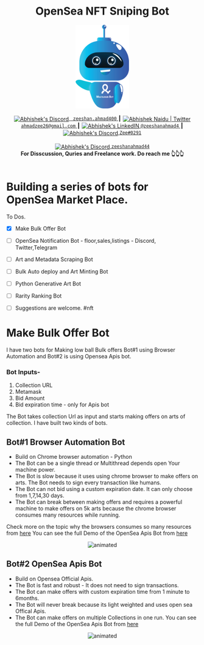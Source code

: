 <h1 align="center">OpenSea NFT Sniping Bot</h1>
<p align="center">
  <a href="https://github.com/Zeeshanahmad4/Facebook-Automation-bot-with-Multilogin-and-Proxies">
    <img src="https://github.com/Zeeshanahmad4/My-Path-to-Python/blob/master/multimedia/fullcrop.png" alt="Logo" width="140" height="220">
  </a>
</p>
<div align="center">

  <a href="https://join.skype.com/invite/y8jt9Ecc32SF">
  <img  align="center" alt="Abhishek's Discord" width="30px" src="https://edent.github.io/SuperTinyIcons/images/svg/skype.svg" />
<code> zeeshan.ahmad400</code>
	</a>
  <span> ┃ </span>
<a href="https://mail.google.com/mail/u/?authuser=ahmadzee26@gmail.com">
  <img align="center" alt="Abhishek Naidu | Twitter" width="30px" src="https://edent.github.io/SuperTinyIcons/images/svg/gmail.svg" />
	<code>ahmadzee26@gmail.com</code>
</a>
	<span> ┃ </span>
	
<a href="https://t.me/zeeshanahmad4">
  <img align="center" alt="Abhishek's LinkedIN" width="30px" src="https://edent.github.io/SuperTinyIcons/images/svg/telegram.svg" />
	<code>@zeeshanahmad4</code>
</a>
	<span>┃</span>
  <a href="" style="margin-top: 12px;">
  <img  align="center" alt="Abhishek's Discord" width="30px" src="https://raw.githubusercontent.com/peterthehan/peterthehan/master/assets/discord.svg" />
	  <code>Zee#0291</code>
</a>
<br />
<br />
</a>
  <a href="https://www.upwork.com/freelancers/~0180a61cf01f9bc71d" style="margin-top: 12px;">
  <img  align="center" alt="Abhishek's Discord" width="40px" src="https://logowik.com/content/uploads/images/upwork.jpg" />
	  <code>zeeshanahmad44</code>
</a>
	
	
<!-- ![](https://visitor-badge.glitch.me/badge?page_id=.Zeeshanahmad4) -->
<!-- ![](https://api.visitorbadge.io/api/VisitorHit?user=Zeeshanahmad4&repo=Facebook-Automation-bot-with-Multilogin-and-Proxies&countColor=%237B1E7A) -->
</div>
	
<div align="center">
  <strong>For Disscussion, Quries and Freelance work. Do reach me 👆👆👆</strong>
</div>
<br />

# Building a series of bots for OpenSea Market Place.
To Dos.
- [x]  Make Bulk Offer Bot
- [ ]  OpenSea Notification Bot - floor,sales,listings - Discord, Twitter,Telegram
- [ ] Art and Metadata Scraping Bot
- [ ]  Bulk Auto deploy and Art Minting Bot
- [ ]  Python Generative Art Bot 
- [ ]  Rarity Ranking Bot
- [ ]  Suggestions are welcome.
#nft


# Make Bulk Offer Bot

I have two bots for Making low ball Bulk offers Bot#1 using Browser Automation and Bot#2 is using Opensea Apis bot.

### Bot Inputs-

 1. Collection URL 
 2. Metamask
 3. Bid Amount
 4. Bid expiration time  - only for Apis bot
 
The Bot takes collection Url as input and starts making offers on arts of collection. 
I have built two kinds of bots.


## Bot#1  Browser Automation Bot 
- Build on Chrome browser automation  - Python
- The Bot can be a single thread or Multithread depends open Your machine power.
- The Bot is slow because it uses using chrome browser to make offers on arts. The Bot needs to sign every transaction like humans.
- The Bot can not bid using a custom expiration date. It can only choose from 1,7,14,30 days.
- The Bot can break between making offers and requires a powerful machine to make offers on 5k  arts because the chrome browser consumes many resources while running. 

Check more on the topic why the browsers consumes so many resources from [here](https://meta.stackoverflow.com/questions/362294/why-do-stale-stack-overflow-tabs-use-so-many-resources)
You can see the full Demo of the OpenSea Apis Bot from [here](https://www.youtube.com/watch?v=hGNHiymdzyA)


<p align="center">
  <img src="https://github.com/Zeeshanahmad4/OpenSea-Apis-NFT-Bulk-Make-Offer-Bot/blob/main/Browser_automation_bot.gif" alt="animated" />
</p>


## Bot#2  OpenSea Apis Bot 
- Build on Opensea Official Apis.
- The Bot is fast and robust - It does not need to sign transactions.
- The Bot can make offers with custom expiration time from 1 minute to 6months.
- The Bot will never break because its light weighted and uses open sea Offical Apis. 
- The Bot can make offers on multiple Collections in one run. 
You can see the full Demo of the OpenSea Apis Bot from [here](https://www.youtube.com/watch?v=hGNHiymdzyA)

<p align="center">
  <img src="https://github.com/Zeeshanahmad4/OpenSea-Apis-NFT-Bulk-Make-Offer-Bot/blob/main/apis_bot.gif" alt="animated" />
</p>


